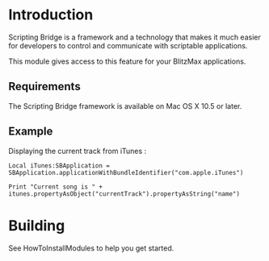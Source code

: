 # Introduction #

Scripting Bridge is a framework and a technology that makes it much easier for developers to control and communicate with scriptable applications.

This module gives access to this feature for your BlitzMax applications.

## Requirements ##
The Scripting Bridge framework is available on Mac OS X 10.5 or later.

## Example ##
Displaying the current track from iTunes :
```
Local iTunes:SBApplication = SBApplication.applicationWithBundleIdentifier("com.apple.iTunes")

Print "Current song is " + itunes.propertyAsObject("currentTrack").propertyAsString("name")
```

# Building #

See HowToInstallModules to help you get started.